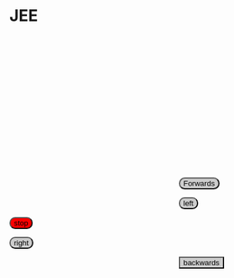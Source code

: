 # JEE
<!DOCTYPE html>
<html>
<head>
<style>
body{
background-image: url("paper.gif");
 
}
.Forwards{
  background-color:#cccccc;
border-radius:12px;
margin-left:300px;
margin-top:250px;
  }
.left{
  background-color:#cccccc;
border-radius:10px;
margin-left:300px;


  }
.stop{
 background-color:#cccccc;
border-radius:10px;
margin-center:12;
background-color: red;

  }
.right{
 background-color:#cccccc;
border-radius:10px;
   
  }
.backwards{
  background-color:#cccccc;
margin-left:300px;

  }
</style>
</head>
<body>

<p>
  <button class="button Forwards">Forwards</button>
</p>
  <button class="button left">left</button>

  <button class="button stop">stop</button>

  <button class="button right">right</button>
<p>

  <button class="button backwards">backwards</button>
</p>
</body>
</html>
